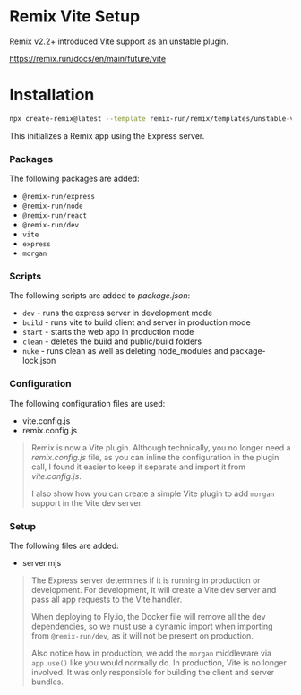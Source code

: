 # Remix Vite Setup

Remix v2.2+ introduced Vite support as an unstable plugin.

https://remix.run/docs/en/main/future/vite

# Installation

```bash
npx create-remix@latest --template remix-run/remix/templates/unstable-vite-express
```

This initializes a Remix app using the Express server.

### Packages

The following packages are added:

- `@remix-run/express`
- `@remix-run/node`
- `@remix-run/react`
- `@remix-run/dev`
- `vite`
- `express`
- `morgan`

### Scripts

The following scripts are added to _package.json_:

- `dev` - runs the express server in development mode
- `build` - runs vite to build client and server in production mode
- `start` - starts the web app in production mode
- `clean` - deletes the build and public/build folders
- `nuke` - runs clean as well as deleting node_modules and package-lock.json

### Configuration

The following configuration files are used:

- vite.config.js
- remix.config.js

> Remix is now a Vite plugin. Although technically, you no longer need a
> _remix.config.js_ file, as you can inline the configuration in the plugin call,
> I found it easier to keep it separate and import it from _vite.config.js_.
>
> I also show how you can create a simple Vite plugin to add `morgan` support in
> the Vite dev server.

### Setup

The following files are added:

- server.mjs

> The Express server determines if it is running in production or development.
> For development, it will create a Vite dev server and pass all app requests
> to the Vite handler.
>
> When deploying to Fly.io, the Docker file will remove all the dev dependencies,
> so we must use a dynamic import when importing from `@remix-run/dev`, as it
> will not be present on production.
>
> Also notice how in production, we add the `morgan` middleware via `app.use()`
> like you would normally do. In production, Vite is no longer involved. It was
> only responsible for building the client and server bundles.
